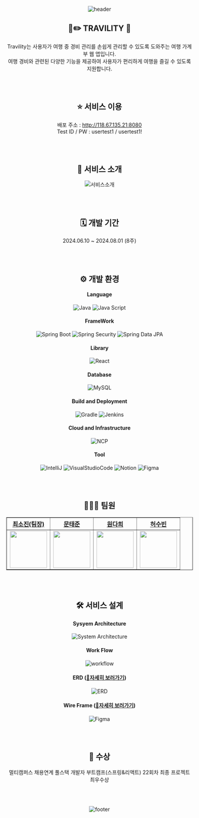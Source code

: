 <div align="center">

![header](https://capsule-render.vercel.app/api?type=waving&color=gradient&height=300&section=header&text=TRAVILITY🐷&fontSize=90)

## 🧳✏️ TRAVILITY 🐷<br>

Travility는 사용자가 여행 중 경비 관리를 손쉽게 관리할 수 있도록 도와주는 여행 가계부 웹 앱입니다. <br>
여행 경비와 관련된 다양한 기능을 제공하여 사용자가 편리하게 여행을 즐길 수 있도록 지원합니다. <br>

  <br>
  <br>

## ⭐ 서비스 이용 <br>

배포 주소 : http://118.67.135.21:8080 <br>
Test ID / PW : usertest1 / usertest1! <br>

  <br>
  <br>

## 🔎 서비스 소개

![서비스소개](https://github.com/user-attachments/assets/ff1b42f2-6b80-4b04-8c38-a4d101f15a75)

  <br>
  <br>
  
  ## 🗓️ 개발 기간 <br>
  2024.06.10 ~ 2024.08.01 (8주) <br>

  <br>
  <br>

## ⚙️ 개발 환경 <br>

#### Language

![Java](https://img.shields.io/badge/Java-007396.svg?style=for-the-badge&logo=java&logoColor=white)
![Java Script](https://img.shields.io/badge/JavaScript-F7DF1E.svg?style=for-the-badge&logo=javascript&logoColor=black)

#### FrameWork

![Spring Boot](https://img.shields.io/badge/Spring%20Boot-6DB33F.svg?&style=for-the-badge&logo=SpringBoot&logoColor=white)
![Spring Security](https://img.shields.io/badge/Spring%20Security-6DB33F.svg?&style=for-the-badge&logo=springsecurity&logoColor=white)
![Spring Data JPA](https://img.shields.io/badge/Spring%20Data%20JPA-6DB33F.svg?style=for-the-badge&logo=spring&logoColor=white)

#### Library

![React](https://img.shields.io/badge/react-3178C6.svg?&style=for-the-badge&logo=react&logoColor=white)

#### Database

![MySQL](https://img.shields.io/badge/MySQL-4479A1.svg?style=for-the-badge&logo=mysql&logoColor=white)

#### Build and Deployment

![Gradle](https://img.shields.io/badge/Gradle-02303A.svg?style=for-the-badge&logo=gradle&logoColor=white)
![Jenkins](https://img.shields.io/badge/Jenkins-D24939.svg?style=for-the-badge&logo=jenkins&logoColor=white)

#### Cloud and Infrastructure

![NCP](https://img.shields.io/badge/Naver%20Cloud%20Platfrom-03C8A4.svg?style=for-the-badge&logo=naver&logoColor=white)

#### Tool

![IntelliJ](https://img.shields.io/badge/IntelliJ%20IDEA-003D54.svg?style=for-the-badge&logo=intellijidea&logoColor=white)
![VisualStudioCode](https://img.shields.io/badge/VS%20Code-007ACC.svg?style=for-the-badge&logo=visual-studio-code&logoColor=white)
![Notion](https://img.shields.io/badge/Notion-000000.svg?style=for-the-badge&logo=notion&logoColor=white)
![Figma](https://img.shields.io/badge/Figma-AB0D6D.svg?style=for-the-badge&logo=figma&logoColor=white)

  <br>
  <br>

## 👩🏻‍💻 팀원 <br>

  <table border="1" class="table">
    <thead>
    <tr>
        <th scope="col" style="text-align: center;"><a href="https://github.com/sonoopy">최소진(팀장)</a></th>
        <th scope="col" style="text-align: center;"><a href="https://github.com/yoonaori">문태준</a></th>
        <th scope="col" style="text-align: center;"><a href="https://github.com/Yujihoon1">원다희</a></th>
        <th scope="col" style="text-align: center;"><a href="https://github.com/codenamesu">허수빈</a></th>
    </tr>
    </thead>
    <tbody>
    <tr>
        <td style="text-align: center;"><img src="https://avatars.githubusercontent.com/u/172015030?v=4" width="100px" height="100px"></td>
        <td style="text-align: center;"><img src="https://avatars.githubusercontent.com/u/167669944?v=4" width="100px" height="100px"></td>
        <td style="text-align: center;"><img src="https://avatars.githubusercontent.com/u/167724195?v=4" width="100px" height="100px"></td>
        <td style="text-align: center;"><img src="https://avatars.githubusercontent.com/u/83348413?v=4" width="100px" height="100px"></td>
    </tr>
    </tbody>
</table>

<br>
<br>

## 🛠️ 서비스 설계

#### Sysyem Architecture

![System Architecture](https://github.com/user-attachments/assets/bf76378c-d94c-4928-a497-9142502037f4)

#### Work Flow

![workflow](https://github.com/user-attachments/assets/18d55564-b4ff-4a32-95c3-2a00e9d7deaf)

#### ERD (<a href="https://www.erdcloud.com/d/K3iPuuZy3FDYsmcwW" target="_blank">🔗자세히 보러가기</a>)

![ERD](https://github.com/user-attachments/assets/5598d432-3b44-4a35-aaf0-7a2c7679da30)

#### Wire Frame (<a href="https://www.figma.com/design/tEJo1b5V0vTel2IvEKSxwx/Travility?node-id=0-1&t=taPt8JZKpz2HYkqH-0" target="_blank">🔗자세히 보러가기</a>)

![Figma](https://github.com/user-attachments/assets/d932395b-b82f-4617-85bd-c6171954ce72)

<br>
<br>

## 🥳 수상

멀티캠퍼스 채용연계 풀스택 개발자 부트캠프(스프링&리액트) 22회차 최종 프로젝트 최우수상 <br>

<br>
<br>

![footer](https://capsule-render.vercel.app/api?type=waving&color=gradient&height=300&section=footer)

</div>
